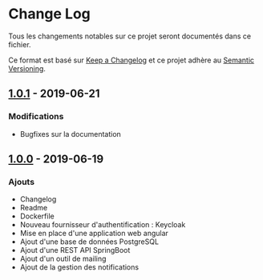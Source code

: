 # Change Log

Tous les changements notables sur ce projet seront documentés dans ce fichier.

Ce format est basé sur [Keep a Changelog](http://keepachangelog.com/)
et ce projet adhère au [Semantic Versioning](http://semver.org/).



## [1.0.1] - 2019-06-21

### Modifications
- Bugfixes sur la documentation


## [1.0.0] - 2019-06-19

### Ajouts
- Changelog
- Readme
- Dockerfile
- Nouveau fournisseur d'authentification : Keycloak
- Mise en place d'une application web angular
- Ajout d'une base de données PostgreSQL
- Ajout d'une REST API SpringBoot
- Ajout d'un outil de mailing
- Ajout de la gestion des notifications


[1.0.1]: https://gitlab.libriciel.fr/central-cert/central-cert-core/tags/1.0.1
[1.0.0]: https://gitlab.libriciel.fr/central-cert/central-cert-core/tags/1.0.0
